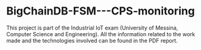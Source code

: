 # BigChainDB-FSM---CPS-monitoring

This project is part of the Industrial IoT exam (University of Messina, Computer Science and Engineering). All the information related to the work made and the technologies involved can be found in the PDF report.
